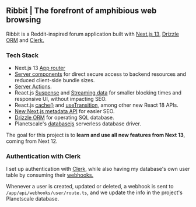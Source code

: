 ## Ribbit | The forefront of amphibious web browsing

Ribbit is a Reddit-inspired forum application built with [Next.js 13](https://nextjs.org/), [Drizzle ORM](https://orm.drizzle.team/) and [Clerk.](https://clerk.com/)

### Tech Stack
- Next.js 13 [App router](https://nextjs.org/docs/app)
- [Server components](https://nextjs.org/docs/getting-started/react-essentials#server-components) for direct secure access to backend resources and reduced client-side bundle sizes.
- [Server Actions](https://nextjs.org/docs/app/building-your-application/data-fetching/server-actions).
- React.js [Suspense](https://react.dev/reference/react/Suspense) and [Streaming data](https://nextjs.org/docs/app/building-your-application/routing/loading-ui-and-streaming) for smaller blocking times and responsive UI, without impacting SEO.
- React.js [cache()](https://nextjs.org/docs/app/building-your-application/data-fetching/caching#react-cache) and [useTransition](https://nextjs.org/docs/app/building-your-application/data-fetching/server-actions#custom-invocation-using-starttransition), among other new React 18 APIs.
-  [New Next.js metadata API](https://nextjs.org/docs/app/api-reference/file-conventions/metadata) for easier SEO.
-  [Drizzle ORM](https://orm.drizzle.team/) for operating SQL database.
-  Planetscale's [databasejs](https://github.com/planetscale/database-js) serverless database driver.


The goal for this project is to **learn and use all new features from Next 13**, coming from Next 12.

### Authentication with Clerk
I set up authentication with [Clerk](https://clerk.com/), while also having my database's own user table by consuming their [webhooks.](https://clerk.com/docs/integration/webhooks) 

Whenever a user is created, updated or deleted, a webhook is sent to `/app/api/webhooks/user/route.ts`, and we update the info in the project's Planetscale database.
